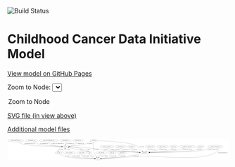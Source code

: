 <link rel='stylesheet' href="assets/style.css">
<link rel='stylesheet' href="https://unpkg.com/leaflet@1.5.1/dist/leaflet.css" integrity="sha512-xwE/Az9zrjBIphAcBb3F6JVqxf46+CDLwfLMHloNu6KEQCAWi6HcDUbeOfBIptF7tcCzusKFjFw2yuvEpDL9wQ==" crossorigin="">
<script type="text/javascript" src="https://code.jquery.com/jquery-3.2.1.min.js"></script>
<script type="text/javascript"  src="https://unpkg.com/leaflet@1.5.1/dist/leaflet.js"></script>
<script type="text/javascript" src="assets/actions.js"></script>

![Build Status](https://github.com/CBIIT/ccdi-model/actions/workflows/model-test-and-deploy.yml/badge.svg)

# Childhood Cancer Data Initiative Model

[View model on GitHub Pages](https://cbiit.github.io/ccdi-model/)



Zoom to Node: <select id="node_select">
  <option value="">Zoom to Node</option>
</select>
<div id="model"></div>

<p>
<a href="./model-desc/ccdi-model.svg">SVG file (in view above)</a>
<p>
<a href="./model-desc">Additional model files</a>
<div id='graph' style='display:off;'>
<svg width="3151pt" height="305pt"
 viewBox="0.00 0.00 3150.69 305.00" xmlns="http://www.w3.org/2000/svg" xmlns:xlink="http://www.w3.org/1999/xlink">
<g id="graph0" class="graph" transform="scale(1 1) rotate(0) translate(4 301)">
<title>Perl</title>
<polygon fill="#ffffff" stroke="transparent" points="-4,4 -4,-301 3146.6897,-301 3146.6897,4 -4,4"/>
<!-- cytogenomic_file -->
<g id="node1" class="node">
<title>cytogenomic_file</title>
<ellipse fill="none" stroke="#000000" cx="338.6897" cy="-279" rx="89.8845" ry="18"/>
<text text-anchor="middle" x="338.6897" y="-275.3" font-family="Times,serif" font-size="14.00" fill="#000000">cytogenomic_file</text>
</g>
<!-- sample -->
<g id="node22" class="node">
<title>sample</title>
<ellipse fill="none" stroke="#000000" cx="822.6897" cy="-192" rx="44.393" ry="18"/>
<text text-anchor="middle" x="822.6897" y="-188.3" font-family="Times,serif" font-size="14.00" fill="#000000">sample</text>
</g>
<!-- cytogenomic_file&#45;&gt;sample -->
<g id="edge28" class="edge">
<title>cytogenomic_file&#45;&gt;sample</title>
<path fill="none" stroke="#000000" d="M367.2935,-261.8016C388.0281,-250.2061 417.1477,-235.6728 444.6897,-228 504.1714,-211.4293 679.0129,-199.833 768.5292,-194.8042"/>
<polygon fill="#000000" stroke="#000000" points="768.9574,-198.2859 778.7484,-194.2379 768.57,-191.2967 768.9574,-198.2859"/>
<text text-anchor="middle" x="516.1897" y="-231.8" font-family="Times,serif" font-size="14.00" fill="#000000">of_cytogenomic_file</text>
</g>
<!-- exposure -->
<g id="node2" class="node">
<title>exposure</title>
<ellipse fill="none" stroke="#000000" cx="2742.6897" cy="-192" rx="53.0913" ry="18"/>
<text text-anchor="middle" x="2742.6897" y="-188.3" font-family="Times,serif" font-size="14.00" fill="#000000">exposure</text>
</g>
<!-- participant -->
<g id="node18" class="node">
<title>participant</title>
<ellipse fill="none" stroke="#000000" cx="1946.6897" cy="-105" rx="62.2891" ry="18"/>
<text text-anchor="middle" x="1946.6897" y="-101.3" font-family="Times,serif" font-size="14.00" fill="#000000">participant</text>
</g>
<!-- exposure&#45;&gt;participant -->
<g id="edge19" class="edge">
<title>exposure&#45;&gt;participant</title>
<path fill="none" stroke="#000000" d="M2720.159,-175.658C2702.2825,-163.6775 2676.1486,-148.2832 2650.6897,-141 2591.2285,-123.9896 2186.7271,-111.3967 2019.1607,-106.851"/>
<polygon fill="#000000" stroke="#000000" points="2019.0432,-103.3467 2008.9526,-106.5761 2018.8547,-110.3441 2019.0432,-103.3467"/>
<text text-anchor="middle" x="2728.1897" y="-144.8" font-family="Times,serif" font-size="14.00" fill="#000000">of_exposure</text>
</g>
<!-- pdx -->
<g id="node3" class="node">
<title>pdx</title>
<ellipse fill="none" stroke="#000000" cx="1167.6897" cy="-105" rx="27.8951" ry="18"/>
<text text-anchor="middle" x="1167.6897" y="-101.3" font-family="Times,serif" font-size="14.00" fill="#000000">pdx</text>
</g>
<!-- study -->
<g id="node12" class="node">
<title>study</title>
<ellipse fill="none" stroke="#000000" cx="1283.6897" cy="-18" rx="36.2938" ry="18"/>
<text text-anchor="middle" x="1283.6897" y="-14.3" font-family="Times,serif" font-size="14.00" fill="#000000">study</text>
</g>
<!-- pdx&#45;&gt;study -->
<g id="edge16" class="edge">
<title>pdx&#45;&gt;study</title>
<path fill="none" stroke="#000000" d="M1168.9482,-86.9266C1170.5949,-76.1362 1174.3215,-62.8536 1182.6897,-54 1197.172,-38.6778 1218.6087,-29.8669 1238.0117,-24.8048"/>
<polygon fill="#000000" stroke="#000000" points="1238.9859,-28.1715 1247.9252,-22.4848 1237.3907,-21.3556 1238.9859,-28.1715"/>
<text text-anchor="middle" x="1206.6897" y="-57.8" font-family="Times,serif" font-size="14.00" fill="#000000">of_pdx</text>
</g>
<!-- pdx&#45;&gt;sample -->
<g id="edge15" class="edge">
<title>pdx&#45;&gt;sample</title>
<path fill="none" stroke="#000000" d="M1146.2035,-116.7225C1141.2202,-119.081 1135.8591,-121.3413 1130.6897,-123 1085.1892,-137.5998 1071.4477,-131.1435 1024.6897,-141 970.9044,-152.3379 909.7919,-168.187 869.0054,-179.1959"/>
<polygon fill="#000000" stroke="#000000" points="868.082,-175.8199 859.3466,-181.8151 869.9141,-182.5759 868.082,-175.8199"/>
<text text-anchor="middle" x="1048.6897" y="-144.8" font-family="Times,serif" font-size="14.00" fill="#000000">of_pdx</text>
</g>
<!-- family_relationship -->
<g id="node4" class="node">
<title>family_relationship</title>
<ellipse fill="none" stroke="#000000" cx="1409.6897" cy="-192" rx="100.1823" ry="18"/>
<text text-anchor="middle" x="1409.6897" y="-188.3" font-family="Times,serif" font-size="14.00" fill="#000000">family_relationship</text>
</g>
<!-- family_relationship&#45;&gt;participant -->
<g id="edge27" class="edge">
<title>family_relationship&#45;&gt;participant</title>
<path fill="none" stroke="#000000" d="M1418.7617,-173.8793C1425.5816,-162.3384 1436.0804,-148.2416 1449.6897,-141 1449.9808,-140.8451 1738.5419,-120.0135 1875.7787,-110.1137"/>
<polygon fill="#000000" stroke="#000000" points="1876.0684,-113.602 1885.7906,-109.3915 1875.5647,-106.6201 1876.0684,-113.602"/>
<text text-anchor="middle" x="1529.1897" y="-144.8" font-family="Times,serif" font-size="14.00" fill="#000000">of_family_relationship</text>
</g>
<!-- single_cell_sequencing_file -->
<g id="node5" class="node">
<title>single_cell_sequencing_file</title>
<ellipse fill="none" stroke="#000000" cx="583.6897" cy="-279" rx="137.5759" ry="18"/>
<text text-anchor="middle" x="583.6897" y="-275.3" font-family="Times,serif" font-size="14.00" fill="#000000">single_cell_sequencing_file</text>
</g>
<!-- single_cell_sequencing_file&#45;&gt;sample -->
<g id="edge4" class="edge">
<title>single_cell_sequencing_file&#45;&gt;sample</title>
<path fill="none" stroke="#000000" d="M585.4815,-260.7912C587.5589,-249.6666 592.0382,-236.0716 601.6897,-228 626.3236,-207.3986 711.2105,-198.3941 768.3181,-194.5985"/>
<polygon fill="#000000" stroke="#000000" points="768.877,-198.0703 778.6373,-193.9488 768.4371,-191.0842 768.877,-198.0703"/>
<text text-anchor="middle" x="710.1897" y="-231.8" font-family="Times,serif" font-size="14.00" fill="#000000">of_single_cell_sequencing_file</text>
</g>
<!-- study_personnel -->
<g id="node6" class="node">
<title>study_personnel</title>
<ellipse fill="none" stroke="#000000" cx="876.6897" cy="-105" rx="87.1846" ry="18"/>
<text text-anchor="middle" x="876.6897" y="-101.3" font-family="Times,serif" font-size="14.00" fill="#000000">study_personnel</text>
</g>
<!-- study_personnel&#45;&gt;study -->
<g id="edge3" class="edge">
<title>study_personnel&#45;&gt;study</title>
<path fill="none" stroke="#000000" d="M882.1661,-86.8484C886.6024,-75.4491 894.0602,-61.5259 905.6897,-54 932.9621,-36.3511 1142.3323,-24.5378 1237.2145,-20.0368"/>
<polygon fill="#000000" stroke="#000000" points="1237.5611,-23.5245 1247.3868,-19.5615 1237.2343,-16.5321 1237.5611,-23.5245"/>
<text text-anchor="middle" x="975.1897" y="-57.8" font-family="Times,serif" font-size="14.00" fill="#000000">of_study_personnel</text>
</g>
<!-- study_admin -->
<g id="node7" class="node">
<title>study_admin</title>
<ellipse fill="none" stroke="#000000" cx="1051.6897" cy="-105" rx="70.3881" ry="18"/>
<text text-anchor="middle" x="1051.6897" y="-101.3" font-family="Times,serif" font-size="14.00" fill="#000000">study_admin</text>
</g>
<!-- study_admin&#45;&gt;study -->
<g id="edge25" class="edge">
<title>study_admin&#45;&gt;study</title>
<path fill="none" stroke="#000000" d="M1048.4044,-86.7111C1047.559,-75.8397 1048.6367,-62.5475 1056.6897,-54 1068.9368,-41.001 1175.0769,-28.5765 1237.7923,-22.2806"/>
<polygon fill="#000000" stroke="#000000" points="1238.232,-25.7543 1247.839,-21.287 1237.5431,-18.7882 1238.232,-25.7543"/>
<text text-anchor="middle" x="1113.1897" y="-57.8" font-family="Times,serif" font-size="14.00" fill="#000000">of_study_admin</text>
</g>
<!-- sequencing_file -->
<g id="node8" class="node">
<title>sequencing_file</title>
<ellipse fill="none" stroke="#000000" cx="822.6897" cy="-279" rx="83.3857" ry="18"/>
<text text-anchor="middle" x="822.6897" y="-275.3" font-family="Times,serif" font-size="14.00" fill="#000000">sequencing_file</text>
</g>
<!-- sequencing_file&#45;&gt;sample -->
<g id="edge14" class="edge">
<title>sequencing_file&#45;&gt;sample</title>
<path fill="none" stroke="#000000" d="M822.6897,-260.9735C822.6897,-249.1918 822.6897,-233.5607 822.6897,-220.1581"/>
<polygon fill="#000000" stroke="#000000" points="826.1898,-220.0033 822.6897,-210.0034 819.1898,-220.0034 826.1898,-220.0033"/>
<text text-anchor="middle" x="889.1897" y="-231.8" font-family="Times,serif" font-size="14.00" fill="#000000">of_sequencing_file</text>
</g>
<!-- molecular_test -->
<g id="node9" class="node">
<title>molecular_test</title>
<ellipse fill="none" stroke="#000000" cx="1607.6897" cy="-192" rx="79.8859" ry="18"/>
<text text-anchor="middle" x="1607.6897" y="-188.3" font-family="Times,serif" font-size="14.00" fill="#000000">molecular_test</text>
</g>
<!-- molecular_test&#45;&gt;participant -->
<g id="edge5" class="edge">
<title>molecular_test&#45;&gt;participant</title>
<path fill="none" stroke="#000000" d="M1608.176,-173.9545C1609.4926,-162.7496 1613.1418,-149.0046 1622.6897,-141 1641.6129,-125.1355 1785.3176,-114.1703 1874.8734,-108.7976"/>
<polygon fill="#000000" stroke="#000000" points="1875.1998,-112.2845 1884.9762,-108.2014 1874.7874,-105.2967 1875.1998,-112.2845"/>
<text text-anchor="middle" x="1686.6897" y="-144.8" font-family="Times,serif" font-size="14.00" fill="#000000">of_molecular_test</text>
</g>
<!-- diagnosis -->
<g id="node10" class="node">
<title>diagnosis</title>
<ellipse fill="none" stroke="#000000" cx="1760.6897" cy="-192" rx="54.6905" ry="18"/>
<text text-anchor="middle" x="1760.6897" y="-188.3" font-family="Times,serif" font-size="14.00" fill="#000000">diagnosis</text>
</g>
<!-- diagnosis&#45;&gt;participant -->
<g id="edge26" class="edge">
<title>diagnosis&#45;&gt;participant</title>
<path fill="none" stroke="#000000" d="M1755.8714,-173.9927C1754.1362,-163.2273 1754.167,-149.9476 1761.6897,-141 1776.3229,-123.5953 1829.5983,-114.4778 1875.2431,-109.7793"/>
<polygon fill="#000000" stroke="#000000" points="1875.834,-113.2384 1885.4485,-108.7874 1875.1568,-106.2713 1875.834,-113.2384"/>
<text text-anchor="middle" x="1806.1897" y="-144.8" font-family="Times,serif" font-size="14.00" fill="#000000">of_diagnosis</text>
</g>
<!-- radiology_file -->
<g id="node11" class="node">
<title>radiology_file</title>
<ellipse fill="none" stroke="#000000" cx="2027.6897" cy="-192" rx="73.387" ry="18"/>
<text text-anchor="middle" x="2027.6897" y="-188.3" font-family="Times,serif" font-size="14.00" fill="#000000">radiology_file</text>
</g>
<!-- radiology_file&#45;&gt;participant -->
<g id="edge6" class="edge">
<title>radiology_file&#45;&gt;participant</title>
<path fill="none" stroke="#000000" d="M2011.2982,-174.3943C1999.4408,-161.6586 1983.2487,-144.2671 1970.041,-130.081"/>
<polygon fill="#000000" stroke="#000000" points="1972.4328,-127.5136 1963.0569,-122.5796 1967.3095,-132.2835 1972.4328,-127.5136"/>
<text text-anchor="middle" x="2050.6897" y="-144.8" font-family="Times,serif" font-size="14.00" fill="#000000">of_radiology_file</text>
</g>
<!-- pathology_file -->
<g id="node13" class="node">
<title>pathology_file</title>
<ellipse fill="none" stroke="#000000" cx="999.6897" cy="-279" rx="76.0865" ry="18"/>
<text text-anchor="middle" x="999.6897" y="-275.3" font-family="Times,serif" font-size="14.00" fill="#000000">pathology_file</text>
</g>
<!-- pathology_file&#45;&gt;sample -->
<g id="edge10" class="edge">
<title>pathology_file&#45;&gt;sample</title>
<path fill="none" stroke="#000000" d="M988.6229,-260.9652C980.953,-249.9102 969.7854,-236.3272 956.6897,-228 932.374,-212.5383 901.5245,-203.6659 875.5565,-198.6007"/>
<polygon fill="#000000" stroke="#000000" points="875.9639,-195.1176 865.5001,-196.7784 874.7157,-202.0054 875.9639,-195.1176"/>
<text text-anchor="middle" x="1033.6897" y="-231.8" font-family="Times,serif" font-size="14.00" fill="#000000">of_pathology_file</text>
</g>
<!-- medical_history -->
<g id="node14" class="node">
<title>medical_history</title>
<ellipse fill="none" stroke="#000000" cx="2204.6897" cy="-192" rx="85.2851" ry="18"/>
<text text-anchor="middle" x="2204.6897" y="-188.3" font-family="Times,serif" font-size="14.00" fill="#000000">medical_history</text>
</g>
<!-- medical_history&#45;&gt;participant -->
<g id="edge13" class="edge">
<title>medical_history&#45;&gt;participant</title>
<path fill="none" stroke="#000000" d="M2178.6359,-174.6308C2160.9703,-163.5619 2136.7275,-149.7129 2113.6897,-141 2081.5233,-128.8347 2044.2355,-120.3042 2013.0645,-114.6115"/>
<polygon fill="#000000" stroke="#000000" points="2013.63,-111.1573 2003.1732,-112.862 2012.4107,-118.0503 2013.63,-111.1573"/>
<text text-anchor="middle" x="2212.6897" y="-144.8" font-family="Times,serif" font-size="14.00" fill="#000000">of_medical_history</text>
</g>
<!-- methylation_array_file -->
<g id="node15" class="node">
<title>methylation_array_file</title>
<ellipse fill="none" stroke="#000000" cx="115.6897" cy="-279" rx="115.8798" ry="18"/>
<text text-anchor="middle" x="115.6897" y="-275.3" font-family="Times,serif" font-size="14.00" fill="#000000">methylation_array_file</text>
</g>
<!-- methylation_array_file&#45;&gt;sample -->
<g id="edge11" class="edge">
<title>methylation_array_file&#45;&gt;sample</title>
<path fill="none" stroke="#000000" d="M143.3382,-261.4932C163.4173,-249.7524 191.6906,-235.1721 218.6897,-228 321.4929,-200.6913 639.6303,-194.0603 768.0757,-192.4815"/>
<polygon fill="#000000" stroke="#000000" points="768.1274,-195.9812 778.0857,-192.364 768.0452,-188.9817 768.1274,-195.9812"/>
<text text-anchor="middle" x="310.1897" y="-231.8" font-family="Times,serif" font-size="14.00" fill="#000000">of_methylation_array_file</text>
</g>
<!-- synonym -->
<g id="node16" class="node">
<title>synonym</title>
<ellipse fill="none" stroke="#000000" cx="1223.6897" cy="-279" rx="51.9908" ry="18"/>
<text text-anchor="middle" x="1223.6897" y="-275.3" font-family="Times,serif" font-size="14.00" fill="#000000">synonym</text>
</g>
<!-- synonym&#45;&gt;study -->
<g id="edge23" class="edge">
<title>synonym&#45;&gt;study</title>
<path fill="none" stroke="#000000" d="M1220.8611,-260.9262C1217.2495,-234.3589 1212.3977,-183.3307 1220.6897,-141 1227.8057,-104.6729 1249.2282,-67.4557 1265.1275,-43.6167"/>
<polygon fill="#000000" stroke="#000000" points="1268.1518,-45.3946 1270.9093,-35.1649 1262.3744,-41.4423 1268.1518,-45.3946"/>
<text text-anchor="middle" x="1263.1897" y="-144.8" font-family="Times,serif" font-size="14.00" fill="#000000">of_synonym</text>
</g>
<!-- synonym&#45;&gt;participant -->
<g id="edge24" class="edge">
<title>synonym&#45;&gt;participant</title>
<path fill="none" stroke="#000000" d="M1275.5975,-277.3987C1403.0633,-272.7792 1728.1032,-256.6391 1824.6897,-210 1845.066,-200.1608 1843.8401,-189.1026 1860.6897,-174 1878.4118,-158.1153 1899.2044,-141.3851 1915.9051,-128.3773"/>
<polygon fill="#000000" stroke="#000000" points="1918.4599,-130.8259 1924.2275,-121.9385 1914.1765,-125.2894 1918.4599,-130.8259"/>
<text text-anchor="middle" x="1903.1897" y="-188.3" font-family="Times,serif" font-size="14.00" fill="#000000">of_synonym</text>
</g>
<!-- synonym&#45;&gt;sample -->
<g id="edge22" class="edge">
<title>synonym&#45;&gt;sample</title>
<path fill="none" stroke="#000000" d="M1184.979,-266.6782C1166.4311,-260.3333 1144.0854,-252.0371 1124.6897,-243 1112.5972,-237.3657 1111.3257,-232.2787 1098.6897,-228 1058.692,-214.4564 944.6616,-202.6258 876.3301,-196.4821"/>
<polygon fill="#000000" stroke="#000000" points="876.4546,-192.9794 866.1842,-195.5814 875.8356,-199.952 876.4546,-192.9794"/>
<text text-anchor="middle" x="1167.1897" y="-231.8" font-family="Times,serif" font-size="14.00" fill="#000000">of_synonym</text>
</g>
<!-- follow_up -->
<g id="node17" class="node">
<title>follow_up</title>
<ellipse fill="none" stroke="#000000" cx="2362.6897" cy="-192" rx="55.4913" ry="18"/>
<text text-anchor="middle" x="2362.6897" y="-188.3" font-family="Times,serif" font-size="14.00" fill="#000000">follow_up</text>
</g>
<!-- follow_up&#45;&gt;participant -->
<g id="edge17" class="edge">
<title>follow_up&#45;&gt;participant</title>
<path fill="none" stroke="#000000" d="M2342.6189,-175.0109C2327.6567,-163.3566 2306.177,-148.6635 2284.6897,-141 2237.2199,-124.0696 2102.6264,-113.7054 2018.3017,-108.6821"/>
<polygon fill="#000000" stroke="#000000" points="2018.4639,-105.1857 2008.2766,-108.096 2018.0552,-112.1738 2018.4639,-105.1857"/>
<text text-anchor="middle" x="2358.6897" y="-144.8" font-family="Times,serif" font-size="14.00" fill="#000000">of_follow_up</text>
</g>
<!-- participant&#45;&gt;study -->
<g id="edge12" class="edge">
<title>participant&#45;&gt;study</title>
<path fill="none" stroke="#000000" d="M1897.5906,-93.7754C1845.5074,-82.2439 1760.6923,-64.5338 1686.6897,-54 1558.1692,-35.7059 1405.1858,-25.0637 1330.0373,-20.5595"/>
<polygon fill="#000000" stroke="#000000" points="1330.1497,-17.0601 1319.9607,-19.9645 1329.737,-24.0479 1330.1497,-17.0601"/>
<text text-anchor="middle" x="1823.1897" y="-57.8" font-family="Times,serif" font-size="14.00" fill="#000000">of_participant</text>
</g>
<!-- study_funding -->
<g id="node19" class="node">
<title>study_funding</title>
<ellipse fill="none" stroke="#000000" cx="1328.6897" cy="-105" rx="77.1866" ry="18"/>
<text text-anchor="middle" x="1328.6897" y="-101.3" font-family="Times,serif" font-size="14.00" fill="#000000">study_funding</text>
</g>
<!-- study_funding&#45;&gt;study -->
<g id="edge18" class="edge">
<title>study_funding&#45;&gt;study</title>
<path fill="none" stroke="#000000" d="M1319.3657,-86.9735C1313.0488,-74.7609 1304.5927,-58.4123 1297.4985,-44.697"/>
<polygon fill="#000000" stroke="#000000" points="1300.5509,-42.9799 1292.8479,-35.7057 1294.3334,-46.1959 1300.5509,-42.9799"/>
<text text-anchor="middle" x="1370.6897" y="-57.8" font-family="Times,serif" font-size="14.00" fill="#000000">of_study_funding</text>
</g>
<!-- study_arm -->
<g id="node20" class="node">
<title>study_arm</title>
<ellipse fill="none" stroke="#000000" cx="1483.6897" cy="-105" rx="59.5901" ry="18"/>
<text text-anchor="middle" x="1483.6897" y="-101.3" font-family="Times,serif" font-size="14.00" fill="#000000">study_arm</text>
</g>
<!-- study_arm&#45;&gt;study -->
<g id="edge1" class="edge">
<title>study_arm&#45;&gt;study</title>
<path fill="none" stroke="#000000" d="M1471.7108,-87.3317C1463.2106,-76.1364 1450.8297,-62.259 1436.6897,-54 1403.9465,-34.8749 1361.669,-25.9052 1329.8558,-21.7012"/>
<polygon fill="#000000" stroke="#000000" points="1330.2683,-18.2256 1319.9198,-20.4968 1329.426,-25.1748 1330.2683,-18.2256"/>
<text text-anchor="middle" x="1502.1897" y="-57.8" font-family="Times,serif" font-size="14.00" fill="#000000">of_study_arm</text>
</g>
<!-- publication -->
<g id="node21" class="node">
<title>publication</title>
<ellipse fill="none" stroke="#000000" cx="1624.6897" cy="-105" rx="63.0888" ry="18"/>
<text text-anchor="middle" x="1624.6897" y="-101.3" font-family="Times,serif" font-size="14.00" fill="#000000">publication</text>
</g>
<!-- publication&#45;&gt;study -->
<g id="edge2" class="edge">
<title>publication&#45;&gt;study</title>
<path fill="none" stroke="#000000" d="M1606.3487,-87.6473C1593.0621,-76.1369 1574.0924,-61.769 1554.6897,-54 1514.9573,-38.0909 1396.7056,-26.7302 1330.2879,-21.4052"/>
<polygon fill="#000000" stroke="#000000" points="1330.3372,-17.8984 1320.0933,-20.6026 1329.7877,-24.8768 1330.3372,-17.8984"/>
<text text-anchor="middle" x="1631.6897" y="-57.8" font-family="Times,serif" font-size="14.00" fill="#000000">of_publication</text>
</g>
<!-- sample&#45;&gt;pdx -->
<g id="edge30" class="edge">
<title>sample&#45;&gt;pdx</title>
<path fill="none" stroke="#000000" d="M867.1058,-190.2705C917.9342,-187.2331 1003.1276,-178.8864 1072.6897,-156 1096.4201,-148.1926 1121.2258,-134.6657 1139.5369,-123.5042"/>
<polygon fill="#000000" stroke="#000000" points="1141.5903,-126.3486 1148.2252,-118.0885 1137.8874,-120.4081 1141.5903,-126.3486"/>
<text text-anchor="middle" x="1144.1897" y="-144.8" font-family="Times,serif" font-size="14.00" fill="#000000">of_sample</text>
</g>
<!-- sample&#45;&gt;participant -->
<g id="edge31" class="edge">
<title>sample&#45;&gt;participant</title>
<path fill="none" stroke="#000000" d="M866.9634,-190.1332C970.4235,-185.5434 1225.6278,-172.845 1309.6897,-156 1330.3606,-151.8578 1333.9761,-144.9228 1354.6897,-141 1504.2418,-112.6773 1544.774,-132.4659 1696.6897,-123 1757.3325,-119.2214 1826.1961,-114.2098 1876.2719,-110.4344"/>
<polygon fill="#000000" stroke="#000000" points="1876.6377,-113.9168 1886.3452,-109.6725 1876.1097,-106.9367 1876.6377,-113.9168"/>
<text text-anchor="middle" x="1391.1897" y="-144.8" font-family="Times,serif" font-size="14.00" fill="#000000">of_sample</text>
</g>
<!-- cell_line -->
<g id="node23" class="node">
<title>cell_line</title>
<ellipse fill="none" stroke="#000000" cx="722.6897" cy="-105" rx="49.2915" ry="18"/>
<text text-anchor="middle" x="722.6897" y="-101.3" font-family="Times,serif" font-size="14.00" fill="#000000">cell_line</text>
</g>
<!-- sample&#45;&gt;cell_line -->
<g id="edge29" class="edge">
<title>sample&#45;&gt;cell_line</title>
<path fill="none" stroke="#000000" d="M784.2752,-183.033C759.3277,-176.3433 730.1168,-166.5674 722.6897,-156 718.0877,-149.4521 716.7355,-141.17 716.912,-133.1946"/>
<polygon fill="#000000" stroke="#000000" points="720.4133,-133.3459 717.8797,-123.0585 713.445,-132.6806 720.4133,-133.3459"/>
<text text-anchor="middle" x="759.1897" y="-144.8" font-family="Times,serif" font-size="14.00" fill="#000000">of_sample</text>
</g>
<!-- cell_line&#45;&gt;study -->
<g id="edge9" class="edge">
<title>cell_line&#45;&gt;study</title>
<path fill="none" stroke="#000000" d="M743.1442,-88.5634C759.154,-76.6999 782.5194,-61.5008 805.6897,-54 885.0115,-28.3217 1132.9891,-20.786 1237.0193,-18.7234"/>
<polygon fill="#000000" stroke="#000000" points="1237.2838,-22.2191 1247.2155,-18.5298 1237.1508,-15.2204 1237.2838,-22.2191"/>
<text text-anchor="middle" x="846.1897" y="-57.8" font-family="Times,serif" font-size="14.00" fill="#000000">of_cell_line</text>
</g>
<!-- cell_line&#45;&gt;sample -->
<g id="edge8" class="edge">
<title>cell_line&#45;&gt;sample</title>
<path fill="none" stroke="#000000" d="M760.8875,-116.6108C774.4661,-122.2378 789.0157,-130.179 799.6897,-141 806.0631,-147.4611 810.848,-155.9998 814.355,-164.2388"/>
<polygon fill="#000000" stroke="#000000" points="811.0949,-165.513 817.9035,-173.6305 817.6431,-163.0389 811.0949,-165.513"/>
<text text-anchor="middle" x="851.1897" y="-144.8" font-family="Times,serif" font-size="14.00" fill="#000000">of_cell_line</text>
</g>
<!-- clinical_measure_file -->
<g id="node24" class="node">
<title>clinical_measure_file</title>
<ellipse fill="none" stroke="#000000" cx="2951.6897" cy="-192" rx="108.5808" ry="18"/>
<text text-anchor="middle" x="2951.6897" y="-188.3" font-family="Times,serif" font-size="14.00" fill="#000000">clinical_measure_file</text>
</g>
<!-- clinical_measure_file&#45;&gt;study -->
<g id="edge21" class="edge">
<title>clinical_measure_file&#45;&gt;study</title>
<path fill="none" stroke="#000000" d="M2982.2118,-174.5861C2995.8791,-164.6448 3006.8745,-152.0073 2996.6897,-141 2827.2984,42.0723 2126.5123,-71.2115 1877.6897,-54 1673.8711,-39.9015 1430.4956,-26.1028 1330.2958,-20.5535"/>
<polygon fill="#000000" stroke="#000000" points="1330.3818,-17.053 1320.2039,-19.9956 1329.9954,-24.0423 1330.3818,-17.053"/>
<text text-anchor="middle" x="3056.6897" y="-101.3" font-family="Times,serif" font-size="14.00" fill="#000000">of_clinical_measure_file</text>
</g>
<!-- clinical_measure_file&#45;&gt;participant -->
<g id="edge20" class="edge">
<title>clinical_measure_file&#45;&gt;participant</title>
<path fill="none" stroke="#000000" d="M2895.9794,-176.4791C2873.7697,-170.2208 2847.9909,-162.8682 2824.6897,-156 2802.8437,-149.5607 2798.1359,-144.8584 2775.6897,-141 2631.3526,-116.1892 2193.3476,-108.0804 2019.2083,-105.794"/>
<polygon fill="#000000" stroke="#000000" points="2019.1643,-102.2932 2009.1201,-105.6642 2019.0742,-109.2926 2019.1643,-102.2932"/>
<text text-anchor="middle" x="2910.6897" y="-144.8" font-family="Times,serif" font-size="14.00" fill="#000000">of_clinical_measure_file</text>
</g>
<!-- therapeutic_procedure -->
<g id="node25" class="node">
<title>therapeutic_procedure</title>
<ellipse fill="none" stroke="#000000" cx="2553.6897" cy="-192" rx="117.7793" ry="18"/>
<text text-anchor="middle" x="2553.6897" y="-188.3" font-family="Times,serif" font-size="14.00" fill="#000000">therapeutic_procedure</text>
</g>
<!-- therapeutic_procedure&#45;&gt;participant -->
<g id="edge7" class="edge">
<title>therapeutic_procedure&#45;&gt;participant</title>
<path fill="none" stroke="#000000" d="M2513.8936,-174.958C2484.9793,-163.3577 2444.6075,-148.753 2407.6897,-141 2335.4081,-125.8204 2128.8666,-113.8633 2018.4128,-108.3386"/>
<polygon fill="#000000" stroke="#000000" points="2018.5172,-104.8395 2008.3561,-107.84 2018.1706,-111.831 2018.5172,-104.8395"/>
<text text-anchor="middle" x="2553.6897" y="-144.8" font-family="Times,serif" font-size="14.00" fill="#000000">of_therapeutic_procedure</text>
</g>
</g>
</svg>
</div>
